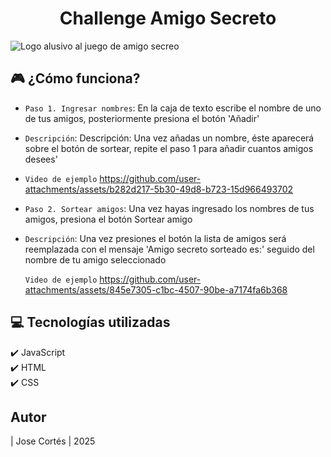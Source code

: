 <h1 align="center"> Challenge Amigo Secreto </h1>

![Logo alusivo al juego de amigo secreo](https://github.com/user-attachments/assets/c9c1390b-88a2-4260-8aa2-1c9d656ec6e9)

## 🎮 ¿Cómo funciona?

- `Paso 1. Ingresar nombres`: En la caja de texto escribe el nombre de uno de tus amigos, posteriormente presiona el botón 'Añadir'
- `Descripción`: Descripción: Una vez añadas un nombre, éste aparecerá sobre el botón de sortear, repite el paso 1 para añadir cuantos amigos desees'
- 
    `Video de ejemplo` https://github.com/user-attachments/assets/b282d217-5b30-49d8-b723-15d966493702
  
- `Paso 2. Sortear amigos`: Una vez hayas ingresado los nombres de tus amigos, presiona el botón Sortear amigo
- `Descripción`: Una vez presiones el botón la lista de amigos será reemplazada con el mensaje 'Amigo secreto sorteado es:' seguido del nombre de tu amigo seleccionado

    `Video de ejemplo` https://github.com/user-attachments/assets/845e7305-c1bc-4507-90be-a7174fa6b368

## 💻 Tecnologías utilizadas
✔️ JavaScript <br>
✔️ HTML <br>
✔️ CSS <br>

## Autor

| Jose Cortés | 2025
